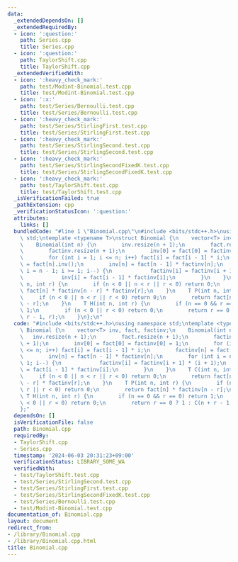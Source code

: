 ```yaml
---
data:
  _extendedDependsOn: []
  _extendedRequiredBy:
  - icon: ':question:'
    path: Series.cpp
    title: Series.cpp
  - icon: ':question:'
    path: TaylorShift.cpp
    title: TaylorShift.cpp
  _extendedVerifiedWith:
  - icon: ':heavy_check_mark:'
    path: test/Modint-Binomial.test.cpp
    title: test/Modint-Binomial.test.cpp
  - icon: ':x:'
    path: test/Series/Bernoulli.test.cpp
    title: test/Series/Bernoulli.test.cpp
  - icon: ':heavy_check_mark:'
    path: test/Series/StirlingFirst.test.cpp
    title: test/Series/StirlingFirst.test.cpp
  - icon: ':heavy_check_mark:'
    path: test/Series/StirlingSecond.test.cpp
    title: test/Series/StirlingSecond.test.cpp
  - icon: ':heavy_check_mark:'
    path: test/Series/StirlingSecondFixedK.test.cpp
    title: test/Series/StirlingSecondFixedK.test.cpp
  - icon: ':heavy_check_mark:'
    path: test/TaylorShift.test.cpp
    title: test/TaylorShift.test.cpp
  _isVerificationFailed: true
  _pathExtension: cpp
  _verificationStatusIcon: ':question:'
  attributes:
    links: []
  bundledCode: "#line 1 \"Binomial.cpp\"\n#include <bits/stdc++.h>\nusing namespace\
    \ std;\ntemplate <typename T>\nstruct Binomial {\n    vector<T> inv, fact, factinv;\n\
    \    Binomial(int n) {\n        inv.resize(n + 1);\n        fact.resize(n + 1);\n\
    \        factinv.resize(n + 1);\n        inv[0] = fact[0] = factinv[0] = 1;\n\
    \        for (int i = 1; i <= n; i++) fact[i] = fact[i - 1] * i;\n        factinv[n]\
    \ = fact[n].inv();\n        inv[n] = fact[n - 1] * factinv[n];\n        for (int\
    \ i = n - 1; i >= 1; i--) {\n            factinv[i] = factinv[i + 1] * (i + 1);\n\
    \            inv[i] = fact[i - 1] * factinv[i];\n        }\n    }\n    T C(int\
    \ n, int r) {\n        if (n < 0 || n < r || r < 0) return 0;\n        return\
    \ fact[n] * factinv[n - r] * factinv[r];\n    }\n    T P(int n, int r) {\n   \
    \     if (n < 0 || n < r || r < 0) return 0;\n        return fact[n] * factinv[n\
    \ - r];\n    }\n    T H(int n, int r) {\n        if (n == 0 && r == 0) return\
    \ 1;\n        if (n < 0 || r < 0) return 0;\n        return r == 0 ? 1 : C(n +\
    \ r - 1, r);\n    }\n};\n"
  code: "#include <bits/stdc++.h>\nusing namespace std;\ntemplate <typename T>\nstruct\
    \ Binomial {\n    vector<T> inv, fact, factinv;\n    Binomial(int n) {\n     \
    \   inv.resize(n + 1);\n        fact.resize(n + 1);\n        factinv.resize(n\
    \ + 1);\n        inv[0] = fact[0] = factinv[0] = 1;\n        for (int i = 1; i\
    \ <= n; i++) fact[i] = fact[i - 1] * i;\n        factinv[n] = fact[n].inv();\n\
    \        inv[n] = fact[n - 1] * factinv[n];\n        for (int i = n - 1; i >=\
    \ 1; i--) {\n            factinv[i] = factinv[i + 1] * (i + 1);\n            inv[i]\
    \ = fact[i - 1] * factinv[i];\n        }\n    }\n    T C(int n, int r) {\n   \
    \     if (n < 0 || n < r || r < 0) return 0;\n        return fact[n] * factinv[n\
    \ - r] * factinv[r];\n    }\n    T P(int n, int r) {\n        if (n < 0 || n <\
    \ r || r < 0) return 0;\n        return fact[n] * factinv[n - r];\n    }\n   \
    \ T H(int n, int r) {\n        if (n == 0 && r == 0) return 1;\n        if (n\
    \ < 0 || r < 0) return 0;\n        return r == 0 ? 1 : C(n + r - 1, r);\n    }\n\
    };"
  dependsOn: []
  isVerificationFile: false
  path: Binomial.cpp
  requiredBy:
  - TaylorShift.cpp
  - Series.cpp
  timestamp: '2024-06-03 20:31:23+09:00'
  verificationStatus: LIBRARY_SOME_WA
  verifiedWith:
  - test/TaylorShift.test.cpp
  - test/Series/StirlingSecond.test.cpp
  - test/Series/StirlingFirst.test.cpp
  - test/Series/StirlingSecondFixedK.test.cpp
  - test/Series/Bernoulli.test.cpp
  - test/Modint-Binomial.test.cpp
documentation_of: Binomial.cpp
layout: document
redirect_from:
- /library/Binomial.cpp
- /library/Binomial.cpp.html
title: Binomial.cpp
---
```

